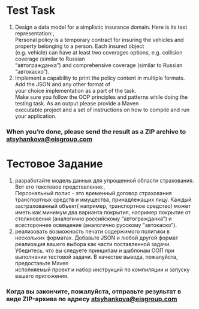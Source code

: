# Test Task

1. Design a data model for a simplistic insurance domain. Here is its text representation:,<br>
Personal policy is a temporary contract for insuring the vehicles and property belonging to a person. Each insured object<br>
(e.g. vehicle) can have at least two coverages options, e.g. collision coverage (similar to Russian<br>
“автогражданка”) and comprehensive coverage (similar to Russian “автокаско”).<br>
2. Implement a capability to print the policy content in multiple formats. Add the JSON and any other format of<br>
your choice implementation as a part of the task.<br>
Make sure you follow the OOP principles and patterns while doing the testing task. As an output please provide a Maven<br>
executable project and a set of instructions on how to compile and run your application.<br>

### When you’re done, please send the result as a ZIP archive to atsyhankova@eisgroup.com 

# Тестовое Задание

1. разработайте модель данных для упрощенной области страхования. Вот его текстовое представление:,<br>
Персональный полис - это временный договор страхования транспортных средств и имущества, принадлежащих лицу. Каждый застрахованный объект(
например, транспортное средство) может иметь как минимум два варианта покрытия, например покрытие от столкновения (аналогично российскому
“автогражданка”) и всестороннее освещение (аналогично русскому "автокаско").
2. реализовать возможность печати содержимого политики в нескольких форматах. Добавьте JSON и любой другой формат<br>
реализация вашего выбора как части поставленной задачи.
Убедитесь, что вы следуете принципам и шаблонам ООП при выполнении тестовой задачи. В качестве вывода, пожалуйста, предоставьте Maven<br>
исполняемый проект и набор инструкций по компиляции и запуску вашего приложения.

### Когда вы закончите, пожалуйста, отправьте результат в виде ZIP-архива по адресу atsyhankova@eisgroup.com